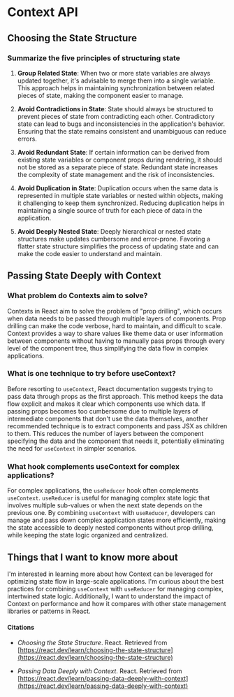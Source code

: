 # Context API

## Choosing the State Structure

### Summarize the five principles of structuring state

1. **Group Related State**: When two or more state variables are always updated together, it's advisable to merge them into a single variable. This approach helps in maintaining synchronization between related pieces of state, making the component easier to manage.

2. **Avoid Contradictions in State**: State should always be structured to prevent pieces of state from contradicting each other. Contradictory state can lead to bugs and inconsistencies in the application's behavior. Ensuring that the state remains consistent and unambiguous can reduce errors.

3. **Avoid Redundant State**: If certain information can be derived from existing state variables or component props during rendering, it should not be stored as a separate piece of state. Redundant state increases the complexity of state management and the risk of inconsistencies.

4. **Avoid Duplication in State**: Duplication occurs when the same data is represented in multiple state variables or nested within objects, making it challenging to keep them synchronized. Reducing duplication helps in maintaining a single source of truth for each piece of data in the application.

5. **Avoid Deeply Nested State**: Deeply hierarchical or nested state structures make updates cumbersome and error-prone. Favoring a flatter state structure simplifies the process of updating state and can make the code easier to understand and maintain.

## Passing State Deeply with Context

### What problem do Contexts aim to solve?

Contexts in React aim to solve the problem of "prop drilling", which occurs when data needs to be passed through multiple layers of components. Prop drilling can make the code verbose, hard to maintain, and difficult to scale. Context provides a way to share values like theme data or user information between components without having to manually pass props through every level of the component tree, thus simplifying the data flow in complex applications.

### What is one technique to try before useContext?

Before resorting to `useContext`, React documentation suggests trying to pass data through props as the first approach. This method keeps the data flow explicit and makes it clear which components use which data. If passing props becomes too cumbersome due to multiple layers of intermediate components that don't use the data themselves, another recommended technique is to extract components and pass JSX as children to them. This reduces the number of layers between the component specifying the data and the component that needs it, potentially eliminating the need for `useContext` in simpler scenarios.

### What hook complements useContext for complex applications?

For complex applications, the `useReducer` hook often complements `useContext`. `useReducer` is useful for managing complex state logic that involves multiple sub-values or when the next state depends on the previous one. By combining `useContext` with `useReducer`, developers can manage and pass down complex application states more efficiently, making the state accessible to deeply nested components without prop drilling, while keeping the state logic organized and centralized.

## Things that I want to know more about

I'm interested in learning more about how Context can be leveraged for optimizing state flow in large-scale applications. I'm curious about the best practices for combining `useContext` with `useReducer` for managing complex, intertwined state logic. Additionally, I want to understand the impact of Context on performance and how it compares with other state management libraries or patterns in React. 


#### Citations
- *Choosing the State Structure*. React. Retrieved from [https://react.dev/learn/choosing-the-state-structure](https://react.dev/learn/choosing-the-state-structure)

- *Passing Data Deeply with Context*. React. Retrieved from [https://react.dev/learn/passing-data-deeply-with-context](https://react.dev/learn/passing-data-deeply-with-context)

